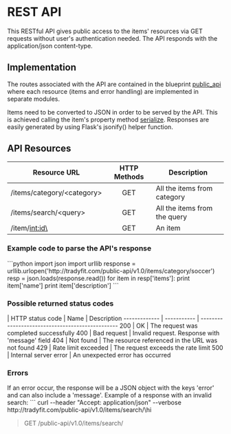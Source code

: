 # REST API

This RESTful API gives public access to the items' resources via GET requests without user's authentication needed. The API responds with the application/json content-type.

## Implementation
The routes associated with the API are contained in the blueprint [public_api](https://github.com/rosariomgomez/tradyfit/tree/master/vagrant/tradyfit/app/public_api_1_0) where each resource (items and error handling) are implemented in separate modules.  

Items need to be converted to JSON in order to be served by the API. This is achieved calling the item's property method [serialize](https://github.com/rosariomgomez/tradyfit/blob/master/vagrant/tradyfit/app/models.py#L205). Responses are easily generated by using Flask's jsonify() helper function.

## API Resources
| Resource URL                | HTTP Methods | Description                    |
| --------------------------- | :---------:  | ------------------------------ |
| /items/category/<category\> | GET          | All the items from category    |
| /items/search/<query\>      | GET          | All the items from the query   |
| /item/<int:id\>             | GET          | An item                        |

<h3>Example code to parse the API's response</h3>
```python
import json
import urllib
response = urllib.urlopen('http://tradyfit.com/public-api/v1.0/items/category/soccer')
resp = json.loads(response.read())
for item in resp['items']:
    print item['name']
    print item['description']
```

<h3>Possible returned status codes</h3>
| HTTP status code | Name | Description
------------- | ----------- | ------------------------------------------------
200           | OK          | The request was completed successfully
400           | Bad request | Invalid request. Response with 'message' field
404           | Not found   | The resource referenced in the URL was not found
429           | Rate limit exceeded | The request exceeds the rate limit
500           | Internal server error | An unexpected error has occurred
  
<h3>Errors</h3>
If an error occur, the response will be a JSON object with the keys 'error' and can also include a 'message'. Example of a response with an invalid search:
```
curl --header "Accept: application/json" --verbose http://tradyfit.com/public-api/v1.0/items/search/\<script\>hi

> GET /public-api/v1.0/items/search/<script>hi HTTP/1.1
> User-Agent: curl/7.36.0
> Accept: application/json
> 

< HTTP/1.0 400 BAD REQUEST
< Content-Type: application/json
< Content-Length: 63

{
  "error": "bad request",
  "message": "Not a valid search"
}
```

## Rate limiting
I've implemented a rate limit feature in order to try to avoid been flooded with requests, as the designed API is public and doesn't need user authentication.  

I've used the [Flask-Limiter library](http://flask-limiter.readthedocs.org/en/stable/) with a _Fixed Window with Elastic Expiry_ rate limiting strategy, allowing 10 requests per resource per minute or 2 requests per resource per second: 
```
@limiter.limit("10/minute;2/second")
```
With this technique, for example, if the minute rate limit is breached the attacker will be locked out of the resource for an extra 60 seconds after the last hit.  

The rate limit is specified by IP address. In the method [get_ipaddr()](https://github.com/alisaifee/flask-limiter/blob/master/flask_limiter/util.py#L8) Flask-limiter uses the value of request.access_route[0] or request.remote_addr to retrieve the IP.

## Notes
- [404](https://github.com/rosariomgomez/tradyfit/blob/master/vagrant/tradyfit/app/main/errors.py#L13) and [500](https://github.com/rosariomgomez/tradyfit/blob/master/vagrant/tradyfit/app/main/errors.py#L23) error handlers were adapted to serve their responses (HTML or JSON) based on the format requested by the client (content negotiation technique).
- To avoid API requests to be rate limited during testing, I've implemented the [ip_whitelist()](https://github.com/rosariomgomez/tradyfit/blob/master/vagrant/tradyfit/app/public_api_1_0/item.py#L13) method, that uses the request_filter decorator. No rate limit will be applied for any API request that return True to this method.
